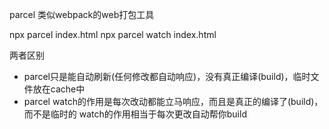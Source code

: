 parcel
类似webpack的web打包工具

npx parcel index.html
npx parcel watch index.html

两者区别
- parcel只是能自动刷新(任何修改都自动响应)，没有真正编译(build)，临时文件放在cache中
- parcel watch的作用是每次改动都能立马响应，而且是真正的编译了(build)，而不是临时的
watch的作用相当于每次更改自动帮你build